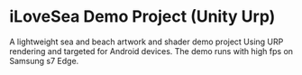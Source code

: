 # iLoveSea Demo Project (Unity Urp)
A lightweight sea and beach artwork and shader demo project
Using URP rendering and targeted for Android devices.
The demo runs with high fps on Samsung s7 Edge.
